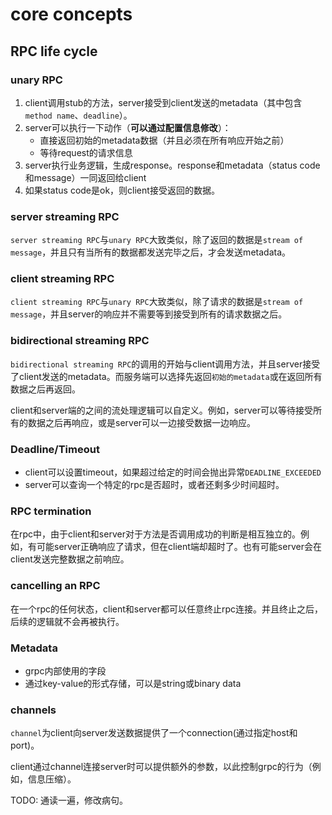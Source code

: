 # core concepts

## RPC life cycle

### unary RPC

1. client调用stub的方法，server接受到client发送的metadata（其中包含`method name`、`deadline`）。
2. server可以执行一下动作（**可以通过配置信息修改**）：
    - 直接返回初始的metadata数据（并且必须在所有响应开始之前）
    - 等待request的请求信息
3. server执行业务逻辑，生成response。response和metadata（status code和message）一同返回给client
4. 如果status code是ok，则client接受返回的数据。

### server streaming RPC

`server streaming RPC`与`unary RPC`大致类似，除了返回的数据是`stream of message`，并且只有当所有的数据都发送完毕之后，才会发送metadata。

### client streaming RPC

`client streaming RPC`与`unary RPC`大致类似，除了请求的数据是`stream of message`，并且server的响应并不需要等到接受到所有的请求数据之后。

### bidirectional streaming RPC

`bidirectional streaming RPC`的调用的开始与client调用方法，并且server接受了client发送的metadata。而服务端可以选择先返回`初始的metadata`或在返回所有数据之后再返回。

client和server端的之间的流处理逻辑可以自定义。例如，server可以等待接受所有的数据之后再响应，或是server可以一边接受数据一边响应。

### Deadline/Timeout

- client可以设置timeout，如果超过给定的时间会抛出异常`DEADLINE_EXCEEDED`
- server可以查询一个特定的rpc是否超时，或者还剩多少时间超时。

### RPC termination

在rpc中，由于client和server对于方法是否调用成功的判断是相互独立的。例如，有可能server正确响应了请求，但在client端却超时了。也有可能server会在client发送完整数据之前响应。

### cancelling an RPC

在一个rpc的任何状态，client和server都可以任意终止rpc连接。并且终止之后，后续的逻辑就不会再被执行。

### Metadata
- grpc内部使用的字段
- 通过key-value的形式存储，可以是string或binary data

### channels

`channel`为client向server发送数据提供了一个connection(通过指定host和port)。

client通过channel连接server时可以提供额外的参数，以此控制grpc的行为（例如，信息压缩）。


TODO: 通读一遍，修改病句。